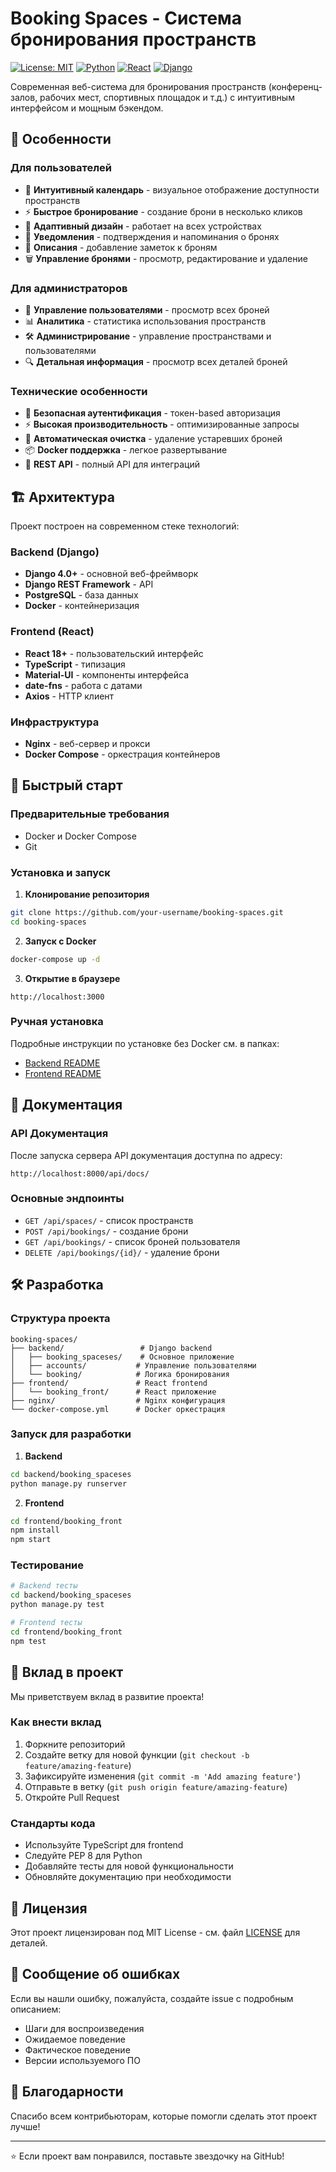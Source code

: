 # Booking Spaces - Система бронирования пространств

[![License: MIT](https://img.shields.io/badge/License-MIT-yellow.svg)](https://opensource.org/licenses/MIT)
[![Python](https://img.shields.io/badge/Python-3.8+-blue.svg)](https://python.org)
[![React](https://img.shields.io/badge/React-18+-blue.svg)](https://reactjs.org)
[![Django](https://img.shields.io/badge/Django-4.0+-green.svg)](https://djangoproject.com)

Современная веб-система для бронирования пространств (конференц-залов, рабочих мест, спортивных площадок и т.д.) с интуитивным интерфейсом и мощным бэкендом.

## 🌟 Особенности

### Для пользователей
- 📅 **Интуитивный календарь** - визуальное отображение доступности пространств
- ⚡ **Быстрое бронирование** - создание брони в несколько кликов
- 📱 **Адаптивный дизайн** - работает на всех устройствах
- 🔔 **Уведомления** - подтверждения и напоминания о бронях
- 📝 **Описания** - добавление заметок к броням
- 🗑️ **Управление бронями** - просмотр, редактирование и удаление

### Для администраторов
- 👥 **Управление пользователями** - просмотр всех броней
- 📊 **Аналитика** - статистика использования пространств
- 🛠️ **Администрирование** - управление пространствами и пользователями
- 🔍 **Детальная информация** - просмотр всех деталей броней

### Технические особенности
- 🔐 **Безопасная аутентификация** - токен-based авторизация
- ⚡ **Высокая производительность** - оптимизированные запросы
- 🧹 **Автоматическая очистка** - удаление устаревших броней
- 📦 **Docker поддержка** - легкое развертывание
- 🔄 **REST API** - полный API для интеграций

## 🏗️ Архитектура

Проект построен на современном стеке технологий:

### Backend (Django)
- **Django 4.0+** - основной веб-фреймворк
- **Django REST Framework** - API
- **PostgreSQL** - база данных
- **Docker** - контейнеризация

### Frontend (React)
- **React 18+** - пользовательский интерфейс
- **TypeScript** - типизация
- **Material-UI** - компоненты интерфейса
- **date-fns** - работа с датами
- **Axios** - HTTP клиент

### Инфраструктура
- **Nginx** - веб-сервер и прокси
- **Docker Compose** - оркестрация контейнеров

## 🚀 Быстрый старт

### Предварительные требования
- Docker и Docker Compose
- Git

### Установка и запуск

1. **Клонирование репозитория**
```bash
git clone https://github.com/your-username/booking-spaces.git
cd booking-spaces
```

2. **Запуск с Docker**
```bash
docker-compose up -d
```

3. **Открытие в браузере**
```
http://localhost:3000
```

### Ручная установка

Подробные инструкции по установке без Docker см. в папках:
- [Backend README](backend/README.md)
- [Frontend README](frontend/booking_front/README.md)

## 📖 Документация

### API Документация
После запуска сервера API документация доступна по адресу:
```
http://localhost:8000/api/docs/
```

### Основные эндпоинты
- `GET /api/spaces/` - список пространств
- `POST /api/bookings/` - создание брони
- `GET /api/bookings/` - список броней пользователя
- `DELETE /api/bookings/{id}/` - удаление брони

## 🛠️ Разработка

### Структура проекта
```
booking-spaces/
├── backend/                 # Django backend
│   ├── booking_spaceses/    # Основное приложение
│   ├── accounts/           # Управление пользователями
│   └── booking/            # Логика бронирования
├── frontend/               # React frontend
│   └── booking_front/      # React приложение
├── nginx/                  # Nginx конфигурация
└── docker-compose.yml      # Docker оркестрация
```

### Запуск для разработки

1. **Backend**
```bash
cd backend/booking_spaceses
python manage.py runserver
```

2. **Frontend**
```bash
cd frontend/booking_front
npm install
npm start
```

### Тестирование
```bash
# Backend тесты
cd backend/booking_spaceses
python manage.py test

# Frontend тесты
cd frontend/booking_front
npm test
```

## 🤝 Вклад в проект

Мы приветствуем вклад в развитие проекта! 

### Как внести вклад
1. Форкните репозиторий
2. Создайте ветку для новой функции (`git checkout -b feature/amazing-feature`)
3. Зафиксируйте изменения (`git commit -m 'Add amazing feature'`)
4. Отправьте в ветку (`git push origin feature/amazing-feature`)
5. Откройте Pull Request

### Стандарты кода
- Используйте TypeScript для frontend
- Следуйте PEP 8 для Python
- Добавляйте тесты для новой функциональности
- Обновляйте документацию при необходимости

## 📝 Лицензия

Этот проект лицензирован под MIT License - см. файл [LICENSE](LICENSE) для деталей.

## 🐛 Сообщение об ошибках

Если вы нашли ошибку, пожалуйста, создайте issue с подробным описанием:
- Шаги для воспроизведения
- Ожидаемое поведение
- Фактическое поведение
- Версии используемого ПО

## 🙏 Благодарности

Спасибо всем контрибьюторам, которые помогли сделать этот проект лучше!

---

⭐ Если проект вам понравился, поставьте звездочку на GitHub! 